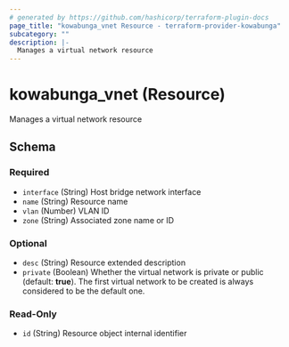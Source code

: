 ```yaml
---
# generated by https://github.com/hashicorp/terraform-plugin-docs
page_title: "kowabunga_vnet Resource - terraform-provider-kowabunga"
subcategory: ""
description: |-
  Manages a virtual network resource
---
```


# kowabunga_vnet (Resource)

Manages a virtual network resource



<!-- schema generated by tfplugindocs -->
## Schema

### Required

- `interface` (String) Host bridge network interface
- `name` (String) Resource name
- `vlan` (Number) VLAN ID
- `zone` (String) Associated zone name or ID

### Optional

- `desc` (String) Resource extended description
- `private` (Boolean) Whether the virtual network is private or public (default: **true**). The first virtual network to be created is always considered to be the default one.

### Read-Only

- `id` (String) Resource object internal identifier

